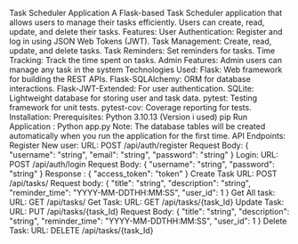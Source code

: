 Task Scheduler Application
    A Flask-based Task Scheduler application that allows users to manage their tasks efficiently. Users can create, read, update, and delete their tasks.
    Features:
        User Authentication: Register and log in using JSON Web Tokens (JWT).
        Task Management: Create, read, update, and delete tasks.
        Task Reminders: Set reminders for tasks.
        Time Tracking: Track the time spent on tasks.
        Admin Features: Admin users can manage any task in the system
    Technologies Used:
        Flask: Web framework for building the REST APIs.
        Flask-SQLAlchemy: ORM for database interactions.
        Flask-JWT-Extended: For user authentication.
        SQLite: Lightweight database for storing user and task data.
        pytest: Testing framework for unit tests.
        pytest-cov: Coverage reporting for tests.
  Installation:
      Prerequisites:
        Python 3.10.13 (Version i used)
        pip
  Run Application :
      Python app.py
      Note: The database tables will be created automatically when you run the application for the first time.
API Endpoints:
    Register New user:
        URL: POST /api/auth/register
        Request Body: { "username": "string", "email": "string", "password": "string" }
    Login:
      URL: POST /api/auth/login
      Request Body: { "username": "string", "password": "string" }
      Response : { "access_token": "token" }
    Create Task
      URL: POST /api/tasks/
      Request body: { "title": "string", "description": "string", "reminder_time": "YYYY-MM-DDTHH:MM:SS", "user_id": 1 }
    Get All task:
      URL: GET /api/tasks/
    Get Task:
      URL: GET /api/tasks/{task_Id}
    Update Task:
      URL: PUT /api/tasks/{task_Id}
      Request Body: { "title": "string", "description": "string", "reminder_time": "YYYY-MM-DDTHH:MM:SS", "user_id": 1 }
    Delete Task:
      URL: DELETE /api/tasks/{task_Id}